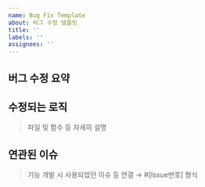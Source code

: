 ```yaml
---
name: Bug Fix Template
about: 버그 수정 템플릿
title: ''
labels: ''
assignees: ''
---
```


## 버그 수정 요약

## 수정되는 로직

> 파일 및 함수 등 자세히 설명

## 연관된 이슈

> 기능 개발 시 사용되었던 이슈 등 연결 → #[Issue번호] 형식
